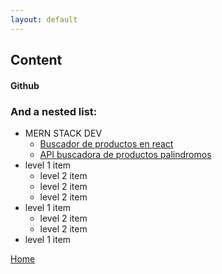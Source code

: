 ```yaml
---
layout: default
---
```


## Content

#### Github

### And a nested list:

- MERN STACK DEV
  - [Buscador de productos en react](https://github.com/SpidohCL/desafio-frontend)
  - [API buscadora de productos palindromos](https://github.com/SpidohCL/desafio-backend)
- level 1 item
  - level 2 item
  - level 2 item
  - level 2 item
- level 1 item
  - level 2 item
  - level 2 item
- level 1 item


[Home](./)
